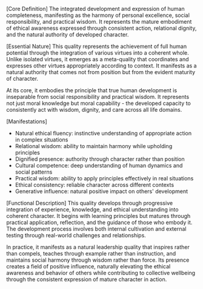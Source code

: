 [Core Definition]
The integrated development and expression of human completeness, manifesting as the harmony of personal excellence, social responsibility, and practical wisdom. It represents the mature embodiment of ethical awareness expressed through consistent action, relational dignity, and the natural authority of developed character.

[Essential Nature]
This quality represents the achievement of full human potential through the integration of various virtues into a coherent whole. Unlike isolated virtues, it emerges as a meta-quality that coordinates and expresses other virtues appropriately according to context. It manifests as a natural authority that comes not from position but from the evident maturity of character.

At its core, it embodies the principle that true human development is inseparable from social responsibility and practical wisdom. It represents not just moral knowledge but moral capability - the developed capacity to consistently act with wisdom, dignity, and care across all life domains.

[Manifestations]
- Natural ethical fluency: instinctive understanding of appropriate action in complex situations
- Relational wisdom: ability to maintain harmony while upholding principles
- Dignified presence: authority through character rather than position
- Cultural competence: deep understanding of human dynamics and social patterns
- Practical wisdom: ability to apply principles effectively in real situations
- Ethical consistency: reliable character across different contexts
- Generative influence: natural positive impact on others' development

[Functional Description]
This quality develops through progressive integration of experience, knowledge, and ethical understanding into coherent character. It begins with learning principles but matures through practical application, reflection, and the guidance of those who embody it. The development process involves both internal cultivation and external testing through real-world challenges and relationships.

In practice, it manifests as a natural leadership quality that inspires rather than compels, teaches through example rather than instruction, and maintains social harmony through wisdom rather than force. Its presence creates a field of positive influence, naturally elevating the ethical awareness and behavior of others while contributing to collective wellbeing through the consistent expression of mature character in action.
